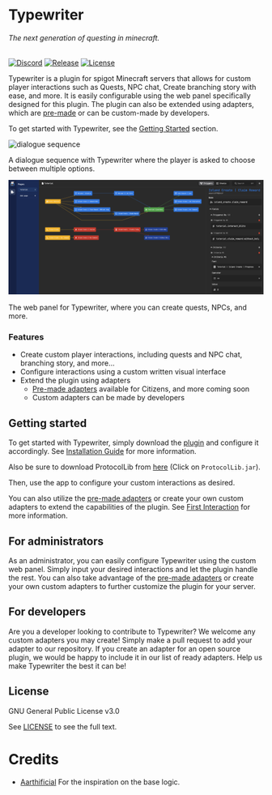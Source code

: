 # Typewriter

###### The next generation of questing in minecraft.

[![Discord](https://img.shields.io/discord/1054708062520360960?label=discord&logo=discord&logoColor=white)](https://discord.gg/HtbKyuDDBw)
[![Release](https://img.shields.io/github/v/release/gabber235/Typewriter?include_prereleases&logo=github)](https://github.com/gabber235/TypeWriter/releases)
[![License](https://img.shields.io/github/license/gabber235/Typewriter?logo=github)](LICENSE)

Typewriter is a plugin for spigot Minecraft servers that allows for custom player interactions such as Quests,
NPC chat, Create branching story with ease, and more. It is easily configurable using the web panel specifically
designed for this plugin.
The plugin can also be extended using adapters, which are [pre-made](https://github.com/gabber235/TypeWriter/wiki/pre-made-adapters) or can be custom-made by developers.

To get started with Typewriter, see the [Getting Started](#getting-started) section.

![dialogue sequence](readme/chat-messages.gif)

A dialogue sequence with Typewriter where the player is asked to choose between multiple options.

![web panel](readme/typewrite-interface-demo.png)

The web panel for Typewriter, where you can create quests, NPCs, and more.

### Features

- Create custom player interactions, including quests and NPC chat, branching story, and more...
- Configure interactions using a custom written visual interface
- Extend the plugin using adapters
  - [Pre-made adapters](https://github.com/gabber235/TypeWriter/wiki/pre-made-adapters) available for Citizens, and more coming soon
  - Custom adapters can be made by developers

## Getting started

To get started with Typewriter, simply download the [plugin](https://github.com/gabber235/TypeWriter/releases) and configure it accordingly. 
See [Installation Guide](https://github.com/gabber235/TypeWriter/wiki/Installation-guide) for more information.

Also be sure to download ProtocolLib from [here](https://ci.dmulloy2.net/job/ProtocolLib/lastSuccessfulBuild/) (Click on `ProtocolLib.jar`).

Then, use the app to configure your custom interactions as desired.

You can also utilize the [pre-made adapters](https://github.com/gabber235/TypeWriter/wiki/pre-made-adapters) or create your own custom adapters to extend the
capabilities of the plugin. See [First Interaction](https://github.com/gabber235/TypeWriter/wiki/first-interaction) for more information.

## For administrators

As an administrator, you can easily configure Typewriter using the custom web panel. 
Simply input your desired interactions and let the plugin handle the rest. 
You can also take advantage of the [pre-made adapters](https://github.com/gabber235/TypeWriter/wiki/pre-made-adapters) or create your own custom
adapters to further customize the plugin for your server.

## For developers

Are you a developer looking to contribute to Typewriter? We welcome any custom adapters you may create! Simply make a
pull request to add your adapter to our repository. If you create an adapter for an open source plugin, we would be
happy to include it in our list of ready adapters. Help us make Typewriter the best it can be!


## License
GNU General Public License v3.0

See [LICENSE](LICENSE) to see the full text.

# Credits

- [Aarthificial](https://www.youtube.com/@aarthificial) For the inspiration on the base logic.